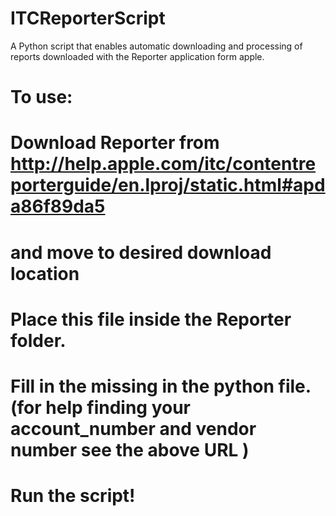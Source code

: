 # ITCReporterScript
A Python script that enables automatic downloading and processing of reports downloaded with the Reporter application form apple.

# To use:
# Download Reporter from http://help.apple.com/itc/contentreporterguide/en.lproj/static.html#apda86f89da5
#       and move to desired download location
# Place this file inside the Reporter folder.
# Fill in the missing in the python file. (for help finding your account_number and vendor number see the above URL )
# Run the script!

